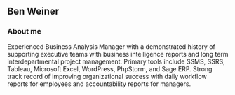 ## Ben Weiner

### About me

Experienced Business Analysis Manager with a demonstrated history of supporting executive teams with business intelligence reports and long term interdepartmental project management. Primary tools include SSMS, SSRS, Tableau, Microsoft Excel, WordPress, PhpStorm, and Sage ERP. Strong track record of improving organizational success with daily workflow reports for employees and accountability reports for managers. 
